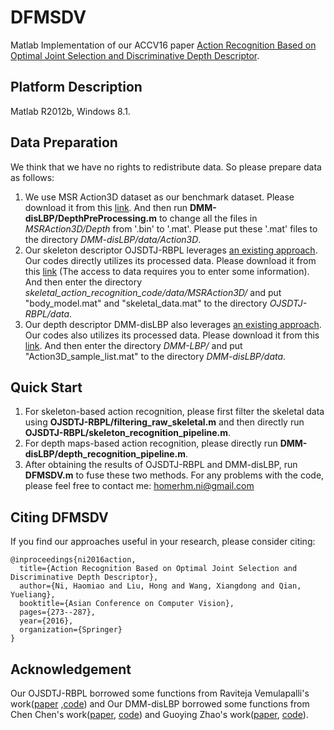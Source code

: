 DFMSDV
====

Matlab Implementation of our ACCV16 paper 
[Action Recognition Based on Optimal Joint Selection and Discriminative Depth Descriptor](https://link.springer.com/chapter/10.1007/978-3-319-54184-6_17).

Platform Description
----
Matlab R2012b, Windows 8.1.

Data Preparation
----
We think that we have no rights to redistribute data. So please prepare data as follows:
1. We use MSR Action3D dataset as our benchmark dataset. Please download it from this [link](https://www.uow.edu.au/~jz960/datasets/MSRAction3D.html). 
And then run **DMM-disLBP/DepthPreProcessing.m** to change all the files in *MSRAction3D/Depth* from '.bin' to '.mat'. 
Please put these '.mat' files to the directory *DMM-disLBP/data/Action3D*.
2. Our skeleton descriptor OJSDTJ-RBPL leverages [an existing approach](http://ravitejav.weebly.com/uploads/2/4/7/2/24725306/human_action_recognition_by_representing_3d_skeleton_as_point_in_lie_group.pdf). 
Our codes directly utilizes its processed data. Please download it from this [link](http://ravitejav.weebly.com/contact-form-for-action-recognition-code.html)
 (The access to data requires you to enter some information). 
 And then enter the directory *skeletal_action_recognition_code/data/MSRAction3D/* and put "body_model.mat" and "skeletal_data.mat" to the 
 directory *OJSDTJ-RBPL/data*.
3. Our depth descriptor DMM-disLBP also leverages [an existing approach](https://docs.google.com/viewer?a=v&pid=sites&srcid=ZGVmYXVsdGRvbWFpbnxjaGVucmVzZWFyY2hzaXRlfGd4OjMzMzcwNzY5YWViZDQ1MmY).
Our codes also utilizes its processed data. Please download it from this [link](https://sites.google.com/site/chenresearchsite/DMM-LBP.zip?attredirects=0&d=1).
And then enter the directory *DMM-LBP/* and put "Action3D_sample_list.mat" to the directory *DMM-disLBP/data*.

Quick Start
----
1. For skeleton-based action recognition, please first filter the skeletal data using **OJSDTJ-RBPL/filtering_raw_skeletal.m** 
and then directly run **OJSDTJ-RBPL/skeleton_recognition_pipeline.m**.
2. For depth maps-based action recognition, please directly run **DMM-disLBP/depth_recognition_pipeline.m**.
3. After obtaining the results of OJSDTJ-RBPL and DMM-disLBP, run **DFMSDV.m** to fuse these two methods. 
For any problems with the code, please feel free to contact me: homerhm.ni@gmail.com

Citing DFMSDV
----
If you find our approaches useful in your research, please consider citing:
```
@inproceedings{ni2016action,
  title={Action Recognition Based on Optimal Joint Selection and Discriminative Depth Descriptor},
  author={Ni, Haomiao and Liu, Hong and Wang, Xiangdong and Qian, Yueliang},
  booktitle={Asian Conference on Computer Vision},
  pages={273--287},
  year={2016},
  organization={Springer}
}
```

Acknowledgement
----
Our OJSDTJ-RBPL borrowed some functions from Raviteja Vemulapalli's work([paper](http://ravitejav.weebly.com/uploads/2/4/7/2/24725306/human_action_recognition_by_representing_3d_skeleton_as_point_in_lie_group.pdf)
,[code](http://ravitejav.weebly.com/contact-form-for-action-recognition-code.html)) 
and Our DMM-disLBP borrowed some functions from Chen Chen's work([paper](https://docs.google.com/viewer?a=v&pid=sites&srcid=ZGVmYXVsdGRvbWFpbnxjaGVucmVzZWFyY2hzaXRlfGd4OjMzMzcwNzY5YWViZDQ1MmY), 
[code](https://sites.google.com/site/chenresearchsite/DMM-LBP.zip?attredirects=0&d=1)) 
and Guoying Zhao's work([paper](https://www.sciencedirect.com/science/article/pii/S0031320312001604), [code](http://www.cse.oulu.fi/CMV/Downloads/LBPMatlab?action=AttachFile&do=view&target=disCLBP.zip)).


